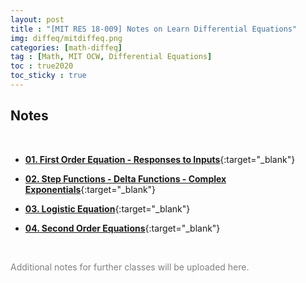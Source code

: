 ```yaml
---
layout: post
title : "[MIT RES 18-009] Notes on Learn Differential Equations"
img: diffeq/mitdiffeq.png
categories: [math-diffeq]  
tag : [Math, MIT OCW, Differential Equations]
toc : true2020
toc_sticky : true
---
```


## **Notes**

<br/>

- [**01. First Order Equation - Responses to Inputs**](https://drive.google.com/file/d/1Ul-u2r8-w-mo2qEPxFyO0GsR6ZxDhafB/view?usp=drive_link){:target="_blank"}

- [**02. Step Functions - Delta Functions - Complex Exponentials**](https://drive.google.com/file/d/1nuj4-9Ubow9YBEy7CAb6ocob3aSXVoNj/view?usp=drive_link){:target="_blank"}

- [**03. Logistic Equation**](https://drive.google.com/file/d/1G62f7cr3zGQIkslNIB2Q0A5QtqMYoBbq/view?usp=drive_link){:target="_blank"}

- [**04. Second Order Equations**](https://drive.google.com/file/d/1PQcPFjWa_MVhS6BsriMtk8ROF5SELjCX/view?usp=drive_link){:target="_blank"}
  

<br/>

<p style="color:gray">Additional notes for further classes will be uploaded here.</p>